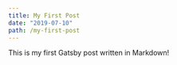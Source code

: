 ```yaml
---
title: My First Post
date: "2019-07-10"
path: /my-first-post
---
```


This is my first Gatsby post written in Markdown!